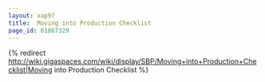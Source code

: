 ```yaml
---
layout: xap97
title:  Moving into Production Checklist
page_id: 61867329
---
```


{% redirect http://wiki.gigaspaces.com/wiki/display/SBP/Moving+into+Production+Checklist|Moving into Production Checklist %}
